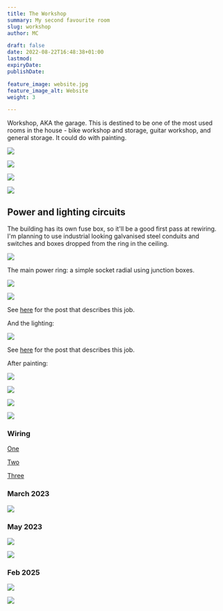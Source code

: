 ```yaml
---
title: The Workshop
summary: My second favourite room
slug: workshop
author: MC

draft: false
date: 2022-08-22T16:48:38+01:00
lastmod: 
expiryDate: 
publishDate: 

feature_image: website.jpg
feature_image_alt: Website
weight: 3

---
```


Workshop, AKA the garage.  This is destined to be one of the most used rooms in the house - bike workshop and storage, guitar workshop, and general storage. It could do with painting.

![](/images/9409.jpeg)

![](/images/9445.jpeg)

![](/images/9446.jpeg)

![](/images/9447.jpeg)

## Power and lighting circuits
The building has its own fuse box, so it'll be a good first pass at rewiring. I'm planning to use industrial looking galvanised steel conduits and switches and boxes dropped from the ring in the ceiling.

![](/images/2001.jpeg)




The main power ring: a simple socket radial using junction boxes.

![](/images/workshop-powerring.png)

![](/images/9511.jpeg)

See [here](/posts/2022/oct-2022/power-socket) for the post that describes this job.

And the lighting:

![](/images/workshop-lightingring.png)


See [here](/posts/2022/nov-2022/workshop-lights) for the post that describes this job.


After painting:

![](/images/9568.jpeg)

![](/images/9569.jpeg)

![](/images/9568.jpeg)

![](/images/9569.jpeg)


### Wiring

[One](/posts/2022/dec-2022/workshopwiring-1)

[Two](/posts/2022/dec-2022/workshopwiring-2)

[Three](/posts/2023/jan-2023/workshopwiring-3)

### March 2023

![](/images/9870.jpeg)

### May 2023

![](/images/0025.jpeg)

![](/images/0024.jpeg)

### Feb 2025

![](/images/light-ring-work-25.png)

![](/images/1645.jpeg)